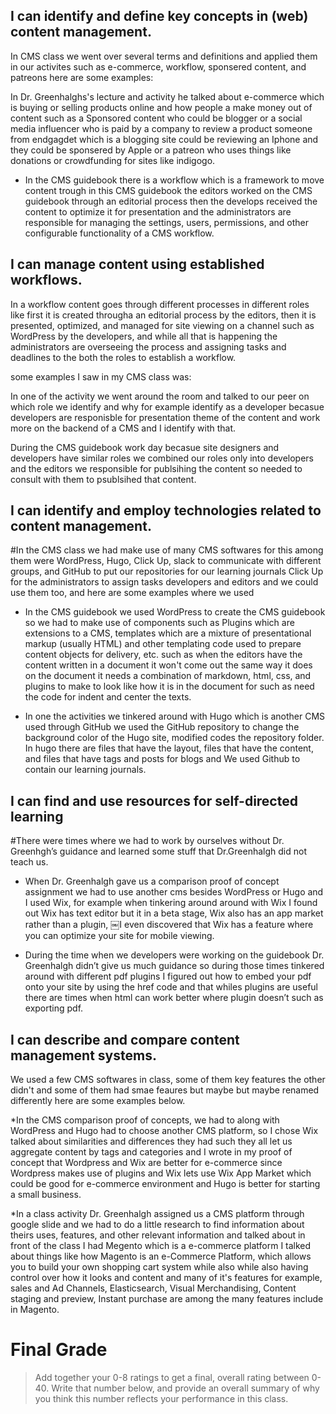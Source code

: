 ## I can identify and define key concepts in (web) content management.

In CMS class we went over several terms and definitions and applied them in our activites such as e-commerce, workflow, sponsered content, and patreons here are some examples:

In Dr. Greenhalghs's lecture and activity he talked about e-commerce which is buying or selling products online and how people a make money out of content such as a Sponsored content who could be blogger or a social media influencer who is paid by a company to review a product someone from endgagdet which is a blogging site could be reviewing an Iphone and they could be sponsered by Apple or a patreon who uses things like donations or crowdfunding for sites like indigogo.


* In the CMS guidebook there is a workflow which is a framework to move content trough in this CMS guidebook the editors worked on the CMS guidebook through an editorial process then the develops received the content to optimize it for presentation and the administrators are responsible for managing the settings, users, permissions, and other configurable functionality of a CMS workflow.


## I can manage content using established workflows.

In a workflow content goes through different processes in different roles like first it is created througha an editorial process by the editors, then it is presented, optimized, and managed for site viewing on a channel such as WordPress by the developers, and while all that is happening the administrators are overseeing the process and assigning tasks and deadlines to the both the roles to establish a workflow.

some examples I saw in my CMS class was:

In one of the activity we went around the room and talked to our peer on which role we identify and why for example identify as a developer becasue developers are responisble for presentation theme of the content and work more on the backend of a CMS and I identify with that.

During the CMS guidebook work day becasue site designers and developers have similar roles we combined our roles only into developers and the editors we responsible for publsihing the content so needed to consult with them to psublsihed that content.



## I can identify and employ technologies related to content management.
#In the CMS class we had make use of many CMS softwares for this among them were WordPress, Hugo, Click Up, slack to communicate with different groups, and GitHub to put our repositories for our learning journals Click Up for the administrators to assign tasks developers and editors and we could use them too, and  here are some examples where we used   

* In the CMS guidebook we used WordPress to create the CMS guidebook so we had to make use of components such as Plugins which are extensions to a CMS, templates which are a mixture of presentational markup (usually HTML) and other templating code used to prepare content objects for delivery, etc. such as when the editors have the content written in a document it won't come out the same way it does on the document it needs a combination of markdown, html, css, and plugins to make to look like how it is in the document for such as need the code for indent and center the texts. 

* In one the activities we tinkered around with Hugo which is another CMS used through GitHub we used the GitHub repository to change the background color of the Hugo site, modified codes the repository folder.  In hugo there are files that have the layout, files that have the content, and files that have tags and posts for blogs and We used Github to contain our learning journals.


## I can find and use resources for self-directed learning

#There were times where we had to work by ourselves without Dr. Greenhgh’s guidance and learned some stuff that Dr.Greenhalgh did not teach us.

* When Dr. Greenhalgh gave us a comparison proof of concept assignment we had to use another cms besides WordPress or Hugo and I used Wix, for example when tinkering around around with Wix I found out Wix has text editor but it in a beta stage, Wix also has an app market rather than a plugin, ￼I even discovered that Wix has a feature where you can optimize your site for mobile viewing.

* During the time when we developers were working on the guidebook Dr. Greenhalgh didn’t give us much guidance so during those times tinkered around with different pdf plugins I figured out how to embed your pdf onto your site by using the href code and that whiles plugins are useful there are times when html can work better where plugin doesn’t such as exporting pdf.




## I can describe and compare content management systems.

We used a few CMS softwares in class, some of them key features the other didn't and some of them had smae feaures but maybe but maybe renamed differently here are some examples below.

*In the CMS comparison proof of concepts, we had to along with WordPress and Hugo had to choose another CMS platform, so I chose Wix talked about similarities and differences they had such they all let us aggregate content by tags and categories and I wrote in my proof of concept that Wordpress and Wix are better for e-commerce since Wordpress makes use of plugins and Wix lets use Wix App Market which could be good for e-commerce environment and Hugo is better for starting a small business.

*In a class activity Dr. Greenhalgh assigned us a CMS platform through google slide and we had to do a little research to find information about theirs uses, features, and other relevant information and talked about in front of the class I had Megento which is a e-commerce platform I talked about things like how Magento is an e-Commerce Platform, which allows you to build your own shopping cart system while also while also having control over how it looks and content and many of it's features for example, sales and Ad Channels, Elasticsearch, Visual Merchandising, Content staging and preview, Instant purchase are among the many features include in Magento.


# Final Grade

> Add together your 0-8 ratings to get a final, overall rating between 0-40. Write that number below, and provide an overall summary of why you think this number reflects your performance in this class.
